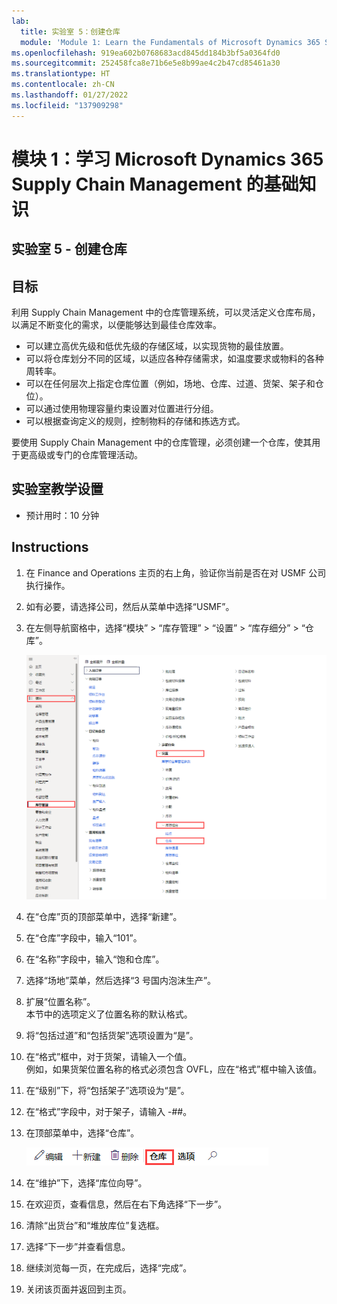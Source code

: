```yaml
---
lab:
  title: 实验室 5：创建仓库
  module: 'Module 1: Learn the Fundamentals of Microsoft Dynamics 365 Supply Chain Management'
ms.openlocfilehash: 919ea602b0768683acd845dd184b3bf5a0364fd0
ms.sourcegitcommit: 252458fca8e71b6e5e8b99ae4c2b47cd85461a30
ms.translationtype: HT
ms.contentlocale: zh-CN
ms.lasthandoff: 01/27/2022
ms.locfileid: "137909298"
---
```

# <a name="module-1-learn-the-fundamentals-of-microsoft-dynamics-365-supply-chain-management"></a>模块 1：学习 Microsoft Dynamics 365 Supply Chain Management 的基础知识

## <a name="lab-5---create-a-warehouse"></a>实验室 5 - 创建仓库

## <a name="objectives"></a>目标
利用 Supply Chain Management 中的仓库管理系统，可以灵活定义仓库布局，以满足不断变化的需求，以便能够达到最佳仓库效率。

- 可以建立高优先级和低优先级的存储区域，以实现货物的最佳放置。
- 可以将仓库划分不同的区域，以适应各种存储需求，如温度要求或物料的各种周转率。
- 可以在任何层次上指定仓库位置（例如，场地、仓库、过道、货架、架子和仓位）。
- 可以通过使用物理容量约束设置对位置进行分组。
- 可以根据查询定义的规则，控制物料的存储和拣选方式。

要使用 Supply Chain Management 中的仓库管理，必须创建一个仓库，使其用于更高级或专门的仓库管理活动。

## <a name="lab-setup"></a>实验室教学设置

   - 预计用时：10 分钟

## <a name="instructions"></a>Instructions

1. 在 Finance and Operations 主页的右上角，验证你当前是否在对 USMF 公司执行操作。

1. 如有必要，请选择公司，然后从菜单中选择“USMF”。

1. 在左侧导航窗格中，选择“模块” > “库存管理” > “设置” > “库存细分” > “仓库”。    

    ![显示仓库模块导航的屏幕图像](./media/lp1-m3-warehouses-module-navigation.png)

1. 在“仓库”页的顶部菜单中，选择“新建”。

1. 在“仓库”字段中，输入“101”。 

1. 在“名称”字段中，输入“饱和仓库”。 

1. 选择“场地”菜单，然后选择“3 号国内泡沫生产”。 

1. 扩展“位置名称”。  
    本节中的选项定义了位置名称的默认格式。

1. 将“包括过道”和“包括货架”选项设置为“是”。  

1. 在“格式”框中，对于货架，请输入一个值。  
    例如，如果货架位置名称的格式必须包含 OVFL，应在“格式”框中输入该值。

1. 在“级别”下，将“包括架子”选项设为“是”。  

1. 在“格式”字段中，对于架子，请输入 -##。 

1. 在顶部菜单中，选择“仓库”。

    ![显示突出显示“仓库”菜单选项的屏幕图像](./media/lp1-m3-warehouses-menu-option.png)

1. 在“维护”下，选择“库位向导”。 

1. 在欢迎页，查看信息，然后在右下角选择“下一步”。

1. 清除“出货台”和“堆放库位”复选框。 

1. 选择“下一步”并查看信息。

1. 继续浏览每一页，在完成后，选择“完成”。

1. 关闭该页面并返回到主页。
